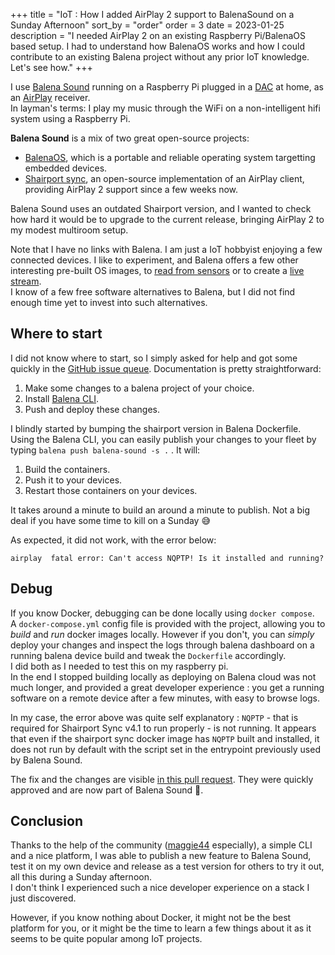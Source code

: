 +++
title = "IoT : How I added AirPlay 2 support to BalenaSound on a Sunday Afternoon"
sort_by = "order"
order = 3
date = 2023-01-25
description = "I needed AirPlay 2 on an existing Raspberry Pi/BalenaOS based setup. I had to understand how BalenaOS works and how I could contribute to an existing Balena project without any prior IoT knowledge. Let's see how."
+++

I use [Balena Sound](https://github.com/balena-labs-projects/balena-sound) running on a Raspberry Pi plugged in a [DAC](https://www.hifiberry.com/shop/boards/hifiberry-dacplus-rca-version/) at home, as an [AirPlay](https://www.apple.com/fr/airplay/) receiver.  
In layman's terms: I play my music through the WiFi on a non-intelligent hifi system using a Raspberry Pi.

**Balena Sound** is a mix of two great open-source projects:

- [BalenaOS](https://www.balena.io/os), which is a portable and reliable operating system targetting embedded devices.
- [Shairport sync](https://github.com/mikebrady/shairport-sync), an open-source implementation of an AirPlay client, providing AirPlay 2 support since a few weeks now.

Balena Sound uses an outdated Shairport version, and I wanted to check how hard it would be to upgrade to the current release, bringing AirPlay 2 to my modest multiroom setup.

Note that I have no links with Balena. I am just a IoT hobbyist enjoying a few connected devices. I like to experiment, and Balena offers a few other interesting pre-built OS images, to [read from sensors](https://github.com/balena-labs-projects/balena-sense) or to create a [live stream](https://github.com/balena-labs-projects/balena-cam).  
I know of a few free software alternatives to Balena, but I did not find enough time yet to invest into such alternatives.

## Where to start

I did not know where to start, so I simply asked for help and got some quickly in the [GitHub issue queue](https://github.com/balena-labs-projects/balena-sound/issues/607#issuecomment-1328325747). Documentation is pretty straightforward:

1. Make some changes to a balena project of your choice.
1. Install [Balena CLI](https://github.com/balena-io/balena-cli).
1. Push and deploy these changes.

I blindly started by bumping the shairport version in Balena Dockerfile.  
Using the Balena CLI, you can easily publish your changes to your fleet by typing `balena push balena-sound -s .` .
It will:

1. Build the containers.
1. Push it to your devices.
1. Restart those containers on your devices.

It takes around a minute to build an around a minute to publish. Not a big deal if you have some time to kill on a Sunday 😅

As expected, it did not work, with the error below:

```
airplay  fatal error: Can't access NQPTP! Is it installed and running?
```

## Debug

If you know Docker, debugging can be done locally using `docker compose`.  
A `docker-compose.yml` config file is provided with the project, allowing you to _build_ and _run_ docker images locally.
However if you don't, you can _simply_ deploy your changes and inspect the logs through balena dashboard on a running balena device build and tweak the `Dockerfile` accordingly.  
I did both as I needed to test this on my raspberry pi.  
In the end I stopped building locally as deploying on Balena cloud was not much longer, and provided a great developer experience : you get a running software on a remote device after a few minutes, with easy to browse logs.

In my case, the error above was quite self explanatory : `NQPTP` - that is required for Shairport Sync v4.1 to run properly - is not running.
It appears that even if the shairport sync docker image has `NQPTP` built and installed, it does not run by default with the script set in the entrypoint previously used by Balena Sound.

The fix and the changes are visible [in this pull request](https://github.com/balena-labs-projects/balena-sound/pull/621).
They were quickly approved and are now part of Balena Sound 🥳.

## Conclusion

Thanks to the help of the community ([maggie44](https://github.com/maggie44) especially), a simple CLI and a nice platform, I was able to publish a new feature to Balena Sound, test it on my own device and release as a test version for others to try it out, all this during a Sunday afternoon.  
I don't think I experienced such a nice developer experience on a stack I just discovered.

However, if you know nothing about Docker, it might not be the best platform for you, or it might be the time to learn a few things about it as it seems to be quite popular among IoT projects.
